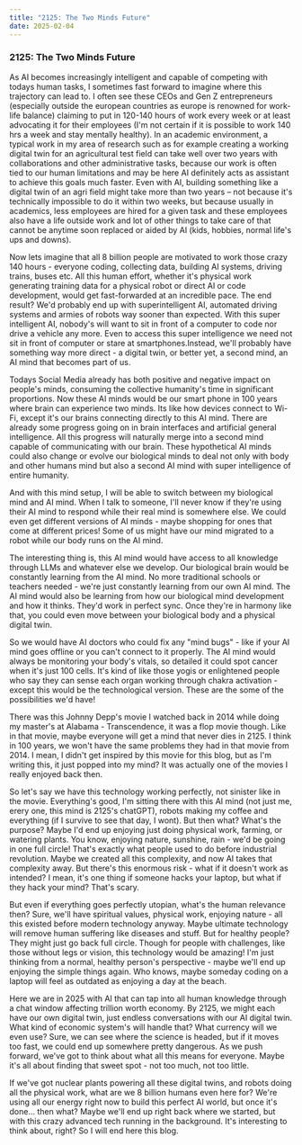 ```yaml
---
title: "2125: The Two Minds Future"
date: 2025-02-04
---
```


### 2125: The Two Minds Future

As AI becomes increasingly intelligent and capable of competing with todays human tasks, I sometimes fast forward to imagine where this trajectory can lead to. I often see these CEOs and Gen Z 
entrepreneurs (especially outside the european countries as europe is renowned for work-life balance) claiming to put in 120-140 hours of work every week or at least advocating it for their employees (I'm not certain if it is possible to work 140 hrs a week and stay mentally
healthy). In an academic environment, a typical work in my area of research such as for example creating a working digital twin for an agricultural test field can take well over two years with collaborations and other administrative tasks, because our work is 
often tied to our human limitations and may be here AI definitely acts as assistant to achieve this goals much faster. Even with AI, building something like a digital twin of an agri field might take more than two years – not because it's technically impossible
to do it within two weeks, but because usually in academics, less employees are hired for a given task and these employees also have a life outside work and lot of other things to take care of that cannot be
anytime soon replaced or aided by AI (kids, hobbies, normal life's ups and downs).

Now lets imagine that all 8 billion people are motivated to work those crazy 140 hours - everyone coding, collecting data, building AI systems, driving trains, buses etc. All this human effort, whether 
it's physical work generating training data for a physical robot or direct AI or code development, would get fast-forwarded at an incredible pace. The end result? We'd probably end up 
with superintelligent AI, automated driving systems and armies of robots way sooner than expected. With this super intelligent AI, nobody's will want to sit in front of a computer to 
code nor drive a vehicle any more. Even to access this super intelligence we need not sit in front of computer or stare at smartphones.Instead, we'll probably have something way more direct - 
a digital twin, or better yet, a second mind, an AI mind that becomes part of us. 


Todays Social Media already has both positive and negative impact on people's minds, consuming the collective humanity's time in significant proportions. Now these AI minds would be our smart phone 
in 100 years where brain can experience two minds. Its like how devices connect to Wi-Fi, except it's our brains connecting directly to this AI mind. There are already
some progress going on in brain interfaces and artificial general intelligence.
All this progress will naturally merge into a second mind capable of communicating with 
our brain. These hypothetical AI minds could also change or evolve our biological minds to deal not only with body and other humans mind but also a second AI mind with
super intelligence of entire humanity. 

And with this mind setup, I will be able to switch between my biological mind and AI mind. When I talk to someone, I'll never know if they're using their AI mind 
to respond while their real mind is somewhere else. We could even get different versions of AI minds - maybe shopping for ones that come at different prices! 
Some of us might have our mind migrated to a robot while our body runs on the AI mind.

The interesting thing is, this AI mind would have access to all knowledge through LLMs and whatever else we develop. Our biological brain
would be constantly learning from the AI mind. No more traditional schools or teachers needed - we're just constantly learning from our own AI mind. 
The AI mind would also be learning from how our biological mind development and how it thinks. They'd work in perfect sync. Once they're in harmony 
like that, you could even move between your biological body and a physical digital twin.

So we would have AI doctors who could fix any "mind bugs" - like if your AI mind goes offline or you can't connect to it properly. The AI mind would always be monitoring 
your body's vitals, so detailed it could spot cancer when it's just 100 cells. It's kind of like those yogis or enlightened people who say they can sense each organ working 
through chakra activation - except this would be the technological version. These are the some of the possibilities we'd have!

There was this Johnny Depp's movie I watched back in 2014 while doing my master's at Alabama - Transcendence, it was a flop movie though. 
Like in that movie, maybe everyone will get a mind that never dies in 2125. I think in 100 years, we won't have the same problems they had in that movie from 2014. I mean,
I didn't get inspired by this movie for this blog, but as I'm writing this, it just popped into my mind? It was actually one of the movies I really enjoyed back then.

So let's say we have this technology working perfectly, not sinister like in the movie. Everything's good, I'm sitting there with this AI mind (not just me, erery one, 
this mind is 2125's chatGPT), robots making my coffee and everything (if I survive to see that day, I wont). But then what? What's the purpose? Maybe I'd end up enjoying 
just doing physical work, farming, or watering plants. You know, enjoying nature, sunshine, rain - we'd be going in one full circle! That's exactly what people used to do
before industrial revolution. Maybe we created all this complexity, and now AI takes that complexity away. But there's this enormous risk - what if it doesn't work as intended? I mean, it's one thing if someone 
hacks your laptop, but what if they hack your mind? That's scary.

But even if everything goes perfectly utopian, what's the human relevance then? Sure, we'll have spiritual values, physical work, enjoying nature - all this existed before 
modern technology anyway. Maybe ultimate technology will remove human suffering like diseases and stuff. But for healthy people? They might just go back full circle. Though 
for people with challenges, like those without legs or vision, this technology would be amazing! I'm just thinking from a normal, healthy person's perspective - 
maybe we'll end up enjoying the simple things again. Who knows, maybe someday coding on a laptop will feel as outdated as enjoying a day at the beach. 

Here we are in 2025 with AI that can tap into all human knowledge through a chat window affecting trillion worth economy. By 2125, we might each have our own digital 
twin, just endless conversations with our AI digital twin. What kind of economic system's will handle that? What currency will we even use? Sure, we can see where the 
science is headed, but if it moves too fast, we could end up somewhere pretty dangerous. As we push forward, we've got to think about what all this means for everyone. 
Maybe it's all about finding that sweet spot - not too much, not too little.

If we've got nuclear plants powering all these digital twins, and robots doing all the physical work, what are we 8 billion humans even here 
for? We're using all our energy right now to build this perfect AI world, but once it's done... then what? Maybe we'll end up right back where we started, but with this 
crazy advanced tech running in the background. It's interesting to think about, right? So I will end here this blog. 






